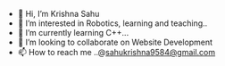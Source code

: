 - 👋 Hi, I’m Krishna Sahu
- 👀 I’m interested in Robotics, learning and teaching..
- 🌱 I’m currently learning C++...
- 💞️ I’m looking to collaborate on Website Development
- 📫 How to reach me ..@sahukrishna9584@gmail.com

<!---
krishnasahu1112/krishnasahu1112 is a ✨ special ✨ repository because its `README.md` (this file) appears on your GitHub profile.
You can click the Preview link to take a look at your changes.
--->
